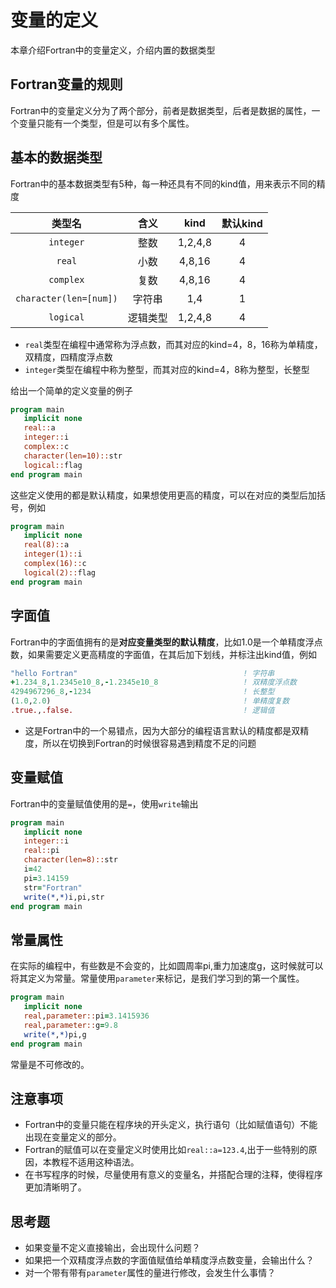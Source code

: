 # 变量的定义
本章介绍Fortran中的变量定义，介绍内置的数据类型

## Fortran变量的规则

Fortran中的变量定义分为了两个部分，前者是数据类型，后者是数据的属性，一个变量只能有一个类型，但是可以有多个属性。

## 基本的数据类型

Fortran中的基本数据类型有5种，每一种还具有不同的kind值，用来表示不同的精度

| 类型名                 | 含义     | kind    | 默认kind |
| :-:                    | :-:      | :-:     | :-:      |
| `integer`              | 整数     | 1,2,4,8 | 4        |
| `real`                 | 小数     | 4,8,16  | 4        |
| `complex`              | 复数     | 4,8,16  | 4        |
| `character(len=[num])` | 字符串   | 1,4     | 1        |
| `logical`              | 逻辑类型 | 1,2,4,8 | 4        |

- `real`类型在编程中通常称为浮点数，而其对应的kind=4，8，16称为单精度，双精度，四精度浮点数
- `integer`类型在编程中称为整型，而其对应的kind=4，8称为整型，长整型

给出一个简单的定义变量的例子
``` fortran
program main
   implicit none
   real::a
   integer::i
   complex::c
   character(len=10)::str
   logical::flag
end program main
```

这些定义使用的都是默认精度，如果想使用更高的精度，可以在对应的类型后加括号，例如
``` fortran
program main
   implicit none
   real(8)::a
   integer(1)::i
   complex(16)::c
   logical(2)::flag
end program main
```
## 字面值

Fortran中的字面值拥有的是**对应变量类型的默认精度**，比如1.0是一个单精度浮点数，如果需要定义更高精度的字面值，在其后加下划线，并标注出kind值，例如

``` fortran
"hello Fortran"                                     ! 字符串
+1.234_8,1.2345e10_8,-1.2345e10_8                   ! 双精度浮点数
4294967296_8,-1234                                  ! 长整型
(1.0,2.0)                                           ! 单精度复数
.true.,.false.                                      ! 逻辑值
```
- 这是Fortran中的一个易错点，因为大部分的编程语言默认的精度都是双精度，所以在切换到Fortran的时候很容易遇到精度不足的问题

## 变量赋值

Fortran中的变量赋值使用的是`=`，使用`write`输出
``` fortran
program main
   implicit none
   integer::i
   real::pi
   character(len=8)::str
   i=42
   pi=3.14159
   str="Fortran"
   write(*,*)i,pi,str
end program main
```
## 常量属性

在实际的编程中，有些数是不会变的，比如圆周率pi,重力加速度g，这时候就可以将其定义为常量。常量使用`parameter`来标记，是我们学习到的第一个属性。

``` fortran
program main
   implicit none
   real,parameter::pi=3.1415936
   real,parameter::g=9.8
   write(*,*)pi,g
end program main
```
常量是不可修改的。

## 注意事项

- Fortran中的变量只能在程序块的开头定义，执行语句（比如赋值语句）不能出现在变量定义的部分。
- Fortran的赋值可以在变量定义时使用比如`real::a=123.4`,出于一些特别的原因，本教程不适用这种语法。
- 在书写程序的时候，尽量使用有意义的变量名，并搭配合理的注释，使得程序更加清晰明了。

## 思考题
- 如果变量不定义直接输出，会出现什么问题？
- 如果把一个双精度浮点数的字面值赋值给单精度浮点数变量，会输出什么？
- 对一个带有带有`parameter`属性的量进行修改，会发生什么事情？

